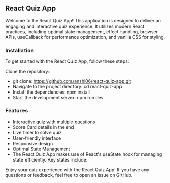## React Quiz App
Welcome to the React Quiz App! This application is designed to deliver an engaging and interactive quiz experience. It utilizes modern React practices, including optimal state management, effect handling, browser APIs, useCallback for performance optimization, and vanilla CSS for styling.

### Installation
To get started with the React Quiz App, follow these steps:

Clone the repository:

* git clone: https://github.com/anshi06/react-quiz-app.git
* Navigate to the project directory: cd react-quiz-app
* Install the dependencies: npm install
* Start the development server: npm run dev

### Features
* Interactive quiz with multiple questions
* Score Card details in the end
* Live timer to solve quiz
* User-friendly interface
* Responsive design
* Optimal State Management
* The React Quiz App makes use of React's useState hook for managing state efficiently. Key states include:


Enjoy your quiz experience with the React Quiz App! If you have any questions or feedback, feel free to open an issue on GitHub.







